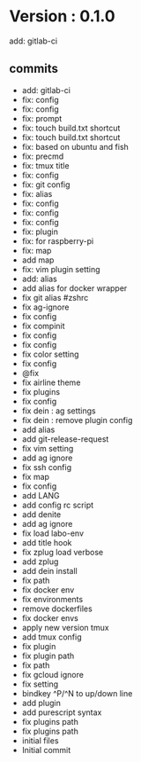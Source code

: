 # Version : 0.1.0

add: gitlab-ci

## commits

* add: gitlab-ci
* fix: config
* fix: config
* fix: prompt
* fix: touch build.txt shortcut
* fix: touch build.txt shortcut
* fix: based on ubuntu and fish
* fix: precmd
* fix: tmux title
* fix: config
* fix: git config
* fix: alias
* fix: config
* fix: config
* fix: config
* fix: plugin
* fix: for raspberry-pi
* fix: map
* add map
* fix: vim plugin setting
* add: alias
* add alias for docker wrapper
* fix git alias #zshrc
* fix ag-ignore
* fix config
* fix compinit
* fix config
* fix config
* fix color setting
* fix config
* @fix
* fix airline theme
* fix plugins
* fix config
* fix dein : ag settings
* fix dein : remove plugin config
* add alias
* add git-release-request
* fix vim setting
* add ag ignore
* fix ssh config
* fix map
* fix config
* add LANG
* add config rc script
* add denite
* add ag ignore
* fix load labo-env
* add title hook
* fix zplug load verbose
* add zplug
* add dein install
* fix path
* fix docker env
* fix environments
* remove dockerfiles
* fix docker envs
* apply new version tmux
* add tmux config
* fix plugin
* fix plugin path
* fix path
* fix gcloud ignore
* fix setting
* bindkey ^P/^N to up/down line
* add plugin
* add purescript syntax
* fix plugins path
* fix plugins path
* initial files
* Initial commit
